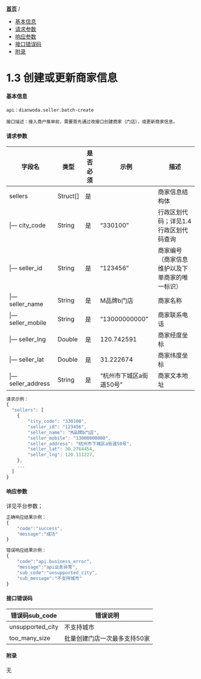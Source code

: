 [**首页**](https://open-qa1.dwbops.com/) /


- <a href="#基本信息">基本信息</a>
- <a href="#请求参数">请求参数</a>
- <a href="#响应参数">响应参数</a>
- <a href="#接口错误码">接口错误码</a>
- <a href="#附录">附录</a>


# 1.3 创建或更新商家信息

#### 基本信息
```
api：dianwoda.seller.batch-create

接口描述：接入商户推单前，需要首先通过改接口创建商家（门店），或更新商家信息。

```

#### 请求参数
字段名 | 类型 | 是否必须 | 示例 | 描述
---|---|---|---|---
sellers|Struct[]|是||商家信息结构体
&#124;— city_code|String|是|“330100”|行政区划代码；详见1.4 行政区划代码查询
&#124;— seller_id|String|是|“123456”|商家编号（商家信息维护以及下单商家的唯一标识）
&#124;— seller_name|String|是|M品牌b门店|商家名称
&#124;— seller_mobile|String|是|“13000000000”|商家联系电话
&#124;— seller_lng|Double|是|120.742591|商家经度坐标
&#124;— seller_lat|Double|是|31.222674|商家纬度坐标
&#124;— seller_address|String|是|“杭州市下城区a街道50号”|商家文本地址

```javascript
请求示例：
{
  "sellers": [
    {
        "city_code": "330100",
        "seller_id": "123456",
        "seller_name": "M品牌b门店",
        "seller_mobile": "13000000000",
        "seller_address": "杭州市下城区a街道50号",
        "seller_lat": 30.2764454,
        "seller_lng": 120.111227,
    },
    ...
  ]
}
```

#### 响应参数
详见平台参数；

```javascript
正确响应结果示例：
{
	"code":"success",
	"message":"成功"
}
```

```javascript
错误响应结果示例：
{
	"code":"api.business_error",
	"message":"api业务异常",
	"sub_code":"unsupported_city",
	"sub_message":"不支持城市"
}
```

#### 接口错误码
错误码sub_code | 错误说明
---|---|
unsupported\_city|不支持城市
too\_many\_size|批量创建门店一次最多支持50家


#### 附录
无